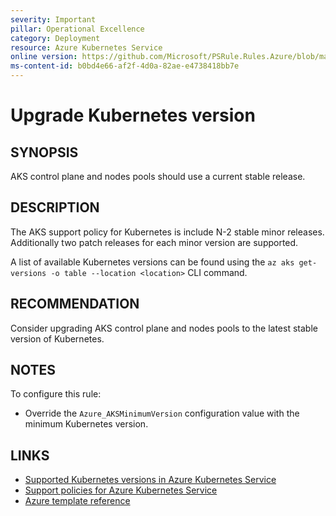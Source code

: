 ```yaml
---
severity: Important
pillar: Operational Excellence
category: Deployment
resource: Azure Kubernetes Service
online version: https://github.com/Microsoft/PSRule.Rules.Azure/blob/main/docs/rules/en/Azure.AKS.Version.md
ms-content-id: b0bd4e66-af2f-4d0a-82ae-e4738418bb7e
---
```


# Upgrade Kubernetes version

## SYNOPSIS

AKS control plane and nodes pools should use a current stable release.

## DESCRIPTION

The AKS support policy for Kubernetes is include N-2 stable minor releases.
Additionally two patch releases for each minor version are supported.

A list of available Kubernetes versions can be found using the `az aks get-versions -o table --location <location>` CLI command.

## RECOMMENDATION

Consider upgrading AKS control plane and nodes pools to the latest stable version of Kubernetes.

## NOTES

To configure this rule:

- Override the `Azure_AKSMinimumVersion` configuration value with the minimum Kubernetes version.

## LINKS

- [Supported Kubernetes versions in Azure Kubernetes Service](https://docs.microsoft.com/en-us/azure/aks/supported-kubernetes-versions)
- [Support policies for Azure Kubernetes Service](https://docs.microsoft.com/en-us/azure/aks/support-policies)
- [Azure template reference](https://docs.microsoft.com/en-us/azure/templates/microsoft.containerservice/managedclusters)
